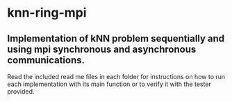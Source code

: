 # knn-ring-mpi
## Implementation of kNN problem sequentially and using mpi synchronous and asynchronous communications.

Read the included read me files in each folder for instructions on how to run each implementation with its main function or to verify it with the tester provided. 
